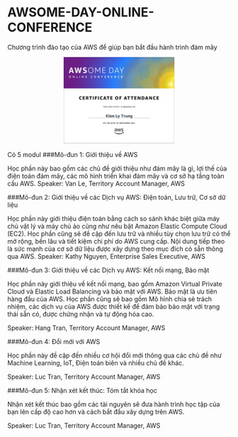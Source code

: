 # AWSOME-DAY-ONLINE-CONFERENCE
Chương trình đào tạo của AWS  để giúp bạn bắt đầu hành trình đám mây
<p align="center"> <img src="img/certificate.png" width="250"> </p>

Có 5 modul
###Mô-đun 1: Giới thiệu về AWS 

Học phần này bao gồm các chủ đề giới thiệu như đám mây là gì, lợi thế của điện toán đám mây, các mô hình triển khai đám mây và cơ sở hạ tầng toàn cầu AWS.
Speaker: Van Le, Territory Account Manager, AWS

###Mô-đun 2: Giới thiệu về các Dịch vụ AWS: Điện toán, Lưu trữ, Cơ sở dữ liệu

Học phần này giới thiệu điện toán bằng cách so sánh khác biệt giữa máy chủ vật lý và máy chủ ảo cũng như nêu bật Amazon Elastic Compute Cloud (EC2). Học phần cũng sẽ đề cập đến lưu trữ và nhiều tùy chọn lưu trữ có thể mở rộng, bền lâu và tiết kiệm chi phí do AWS cung cấp. Nội dung tiếp theo là sức mạnh của cơ sở dữ liệu được xây dựng theo mục đích có sẵn thông qua AWS.
Speaker: Kathy Nguyen, Enterprise Sales Executive, AWS

###Mô-đun 3: Giới thiệu về các Dịch vụ AWS: Kết nối mạng, Bảo mật

Học phần này giới thiệu về kết nối mạng, bao gồm Amazon Virtual Private Cloud và Elastic Load Balancing và bảo mật với AWS. Bảo mật là ưu tiên hàng đầu của AWS. Học phần cũng sẽ bao gồm Mô hình chia sẻ trách nhiệm, các dịch vụ của AWS được thiết kế để đảm bảo bảo mật với trạng thái sẵn có, được chứng nhận và tự động hóa cao.

Speaker: Hang Tran, Territory Account Manager, AWS

###Mô-đun 4: Đổi mới với AWS

Học phần này đề cập đến nhiều cơ hội đổi mới thông qua các chủ đề như Machine Learning, IoT, Điện toán biên và nhiều chủ đề khác.

Speaker: Luc Tran, Territory Account Manager, AWS

###Mô-đun 5: Nhận xét kết thúc: Tóm tắt khóa học

Nhận xét kết thúc bao gồm các tài nguyên sẽ đưa hành trình học tập của bạn lên cấp độ cao hơn và cách bắt đầu xây dựng trên AWS.

Speaker: Luc Tran, Territory Account Manager, AWS
